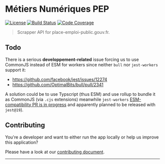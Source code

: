 # Métiers Numériques PEP

[![License][img-license]][lnk-license]
[![Build Status][img-github]][lnk-github]
[![Code Coverage][img-codecov]][lnk-codecov]

> Scrapper API for place-emploi-public.gouv.fr.

## Todo

There is a serious **developpement-related** issue forcing us to use CommonJS instead of ESM for workers
since neither `bull` nor `jest-workers` support it:

- <https://github.com/facebook/jest/issues/12274>
- <https://github.com/OptimalBits/bull/pull/2341>

A solution could be to use Typscript (thus ESM) and use rollup to bundle it as CommonJS (via `.cjs` extensions)
meanwhile `jest-workers` [ESM-compatibility PR is in progress](https://github.com/facebook/jest/pull/12680)
and apparently planned to be released with `jest@19`).

## Contributing

You're a developer and want to either run the app locally or help us improve this application?

Please have a look at our [contributing document](./CONTRIBUTING.md).

---

[img-codecov]: https://img.shields.io/codecov/c/github/betagouv/metiers-numeriques-pep/main?style=flat-square
[img-github]: https://img.shields.io/github/workflow/status/betagouv/metiers-numeriques-pep/Check/main?style=flat-square
[img-license]: https://img.shields.io/github/license/betagouv/metiers-numeriques-pep?style=flat-square
[lnk-codecov]: https://codecov.io/gh/betagouv/metiers-numeriques-pep/branch/main
[lnk-github]: https://github.com/betagouv/metiers-numeriques-pep/actions?query=branch%3Amain++
[lnk-license]: https://github.com/betagouv/metiers-numeriques-pep/blob/main/LICENSE
